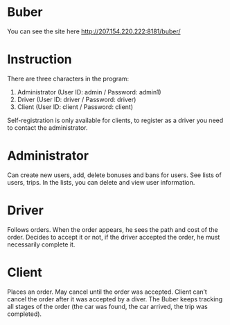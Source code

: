 # Buber
You can see the site here 
 http://207.154.220.222:8181/buber/

# Instruction
There are three characters in the program:

1. Administrator (User ID: admin / Password: admin1)
2. Driver (User ID: driver / Password: driver)
3. Client (User ID: client / Password: client)

Self-registration is only available for clients, to register as a driver you need to contact the administrator.

# Administrator
Can create new users, add, delete bonuses and bans for users. See lists of users, trips. In the lists, you can delete and view user information.

# Driver
Follows orders. When the order appears, he sees the path and cost of the order. Decides to accept it or not, if the driver accepted the order, he must necessarily complete it.

# Client
Places an order. May cancel until the order was accepted. Client can’t cancel the order after it was accepted by a diver. The Buber keeps tracking all stages of the order (the car was found, the car arrived, the trip was completed).
